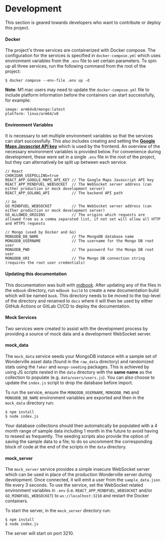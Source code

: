 # Development

This section is geared towards developers who want to contribute or deploy this project.

#### Docker

The project's three services are containerized with Docker compose. The configuration for the services is specified in `docker-compose.yml` which uses environment variables from the `.env` file to set certain parameters. To spin up all three services, run the following command from the root of the project:

```
$ docker compose --env-file .env up -d
```

**Note**: M1 mac users may need to update the `docker-compose.yml` file to include platform information before the containers can start successfully, for example:

```
image: arm64v8/mongo:latest
platform: linux/arm64/v8
```

#### Environment Variables

It is necessary to set multiple environment variables so that the services can start successfully. This also includes creating and setting the [**Google Maps Javascript API key**](https://developers.google.com/maps/documentation/javascript/get-api-key) which is used by the frontend. An overview of the necessary environment variables is provided below. For convenience during development, these were set in a single `.env` file in the root of the project, but they can alternatively be split up between each service.

```
// React
CHOKIDAR_USEPOLLING=true
REACT_APP_GOOGLE_MAPS_API_KEY // The Google Maps Javascript API key
REACT_APP_MINDFUEL_WEBSOCKET  // The WebSocket server address (can either production or mock development server)
REACT_APP_GOLANG_API          // The backend API path

// Go
GO_MINDFUEL_WEBSOCKET         // The WebSocket server address (can either production or mock development server)
GO_ALLOWED_ORIGINS            // The origins which requests are allowed from as a comma separated list, if not set will allow all HTTP and HTTPS requests

// Mongo (used by Docker and Go)
MONGODB_DB_NAME               // The MongoDB database name
MONGODB_USERNAME              // The username for the Mongo DB root user
MONGODB_PWD                   // The password for the Mongo DB root user
MONGODB_URI                   // The Mongo DB connection string (requires the root user credentials)
```

#### Updating this documentation
This documentation was built with [mdbook](https://rust-lang.github.io/mdBook/). After updating any of the files in the `mdbook` directory, run `mdbook build` to create a new documentation build which will be named `book`. This directory needs to be moved to the top-level of the directory and renamed to `docs` where it will then be used by either GitHub Actions or GitLab CI/CD to deploy the documentation. 

#### Mock Services

Two services were created to assist with the development process by providing a source of mock data and a development WebSocket server.

#### mock_data

The `mock_data` service seeds your MongoDB instance with a sample set of Wonderville asset data (found in the `raw_data` directory) and randomized stats using the `faker` and `mongo-seeding` packages. This is achieved by using JS scripts nested in the `data` directory with the **same name** as the collection to populate (e.g. `data/users/users.js`). You can also choose to update the `index.js` script to drop the database before import.<br>

To run the service, ensure the `MONGODB_USERNAME`, `MONGODB_PWD` and `MONGODB_DB_NAME` environment variables are exported and then in the `mock_data` directory run:

```
$ npm install
$ node index.js
```

Your database collections should then automatically be populated with a 4 month range of sample data including 1 month in the future to avoid having to reseed as frequently. The seeding scripts also provide the option of saving the sample data to a file; to do so uncomment the corresponding block of code at the end of the scripts in the `data` directory.

#### mock_server

The `mock_server` service provides a simple insecure WebSocket server which can be used in place of the production Wonderville server during development. Once connected, it will emit a user from the `sample_data.json` file every 3 seconds. To use the service, set the WebSocket related environment variables in `.env` (i.e. `REACT_APP_MINDFUEL_WEBSOCKET` and/or `GO_MINDFUEL_WEBSOCKET`) to `ws://localhost:3210` and restart the Docker containers.<br>

To start the server, in the `mock_server` directory run:

```
$ npm install
$ node index.js
```

The server will start on port 3210.
